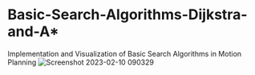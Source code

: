 # Basic-Search-Algorithms-Dijkstra-and-A*
Implementation and Visualization of Basic Search Algorithms in Motion Planning 
![Screenshot 2023-02-10 090329](https://user-images.githubusercontent.com/98101801/218110987-70774984-2415-4b8d-8b36-031992862d87.png)
